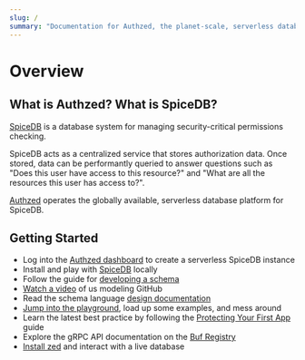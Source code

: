 ```yaml
---
slug: /
summary: "Documentation for Authzed, the planet-scale, serverless database platform for SpiceDB."
---
```


# Overview

## What is Authzed? What is SpiceDB?

[SpiceDB] is a database system for managing security-critical permissions checking.

SpiceDB acts as a centralized service that stores authorization data.
Once stored, data can be performantly queried to answer questions such as "Does this user have access to this resource?" and "What are all the resources this user has access to?".

[Authzed] operates the globally available, serverless database platform for SpiceDB.

## Getting Started

- Log into the [Authzed dashboard] to create a serverless SpiceDB instance
- Install and play with [SpiceDB] locally
- Follow the guide for [developing a schema]
- [Watch a video] of us modeling GitHub
- Read the schema language [design documentation]
- [Jump into the playground], load up some examples, and mess around
- Learn the latest best practice by following the [Protecting Your First App] guide
- Explore the gRPC API documentation on the [Buf Registry]
- [Install zed] and interact with a live database

[Authzed]: https://authzed.com
[Authzed dashboard]: https://app.authzed.com
[SpiceDB]: https://github.com/authzed/spicedb
[developing a schema]: https://docs.authzed.com/guides/schema
[Watch a video]: https://www.youtube.com/watch?v=x3-B9-ICj0w
[design documentation]: https://docs.authzed.com/reference/schema-lang
[Jump into the playground]: https://play.authzed.com
[Protecting Your First App]: https://docs.authzed.com/guides/first-app
[Buf Registry]: https://buf.build/authzed/api/docs
[Install zed]: https://github.com/authzed/zed
